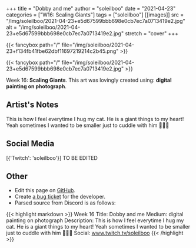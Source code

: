 +++
title =       "Dobby and me"
author =      "soleilboo"
date =        "2021-04-23"
categories =  ["W16: Scaling Giants"]
tags =        ["soleilboo"]
[[images]]
                      src = "/img/soleilboo/2021-04-23+e5d67599bbb698e0cb7ec7a0713419e2.jpg"
                      alt = "/img/soleilboo/2021-04-23+e5d67599bbb698e0cb7ec7a0713419e2.jpg"
                      stretch = "cover"
+++


{{< fancybox path="/" file="/img/soleilboo/2021-04-23+f134fb41fbe62dbf11697219214c2b45.png" >}}

{{< fancybox path="/" file="/img/soleilboo/2021-04-23+e5d67599bbb698e0cb7ec7a0713419e2.jpg" >}}


Week 16: **Scaling Giants**. This art was lovingly created using: **digital painting on photograph**.

## Artist's Notes

This is how I feel everytime I hug my cat. He is a giant things to my heart! Yeah sometimes I wanted to be smaller just to cuddle with him 🥰✨💜

## Social Media

[{'Twitch': 'soleilboo'}] TO BE EDITED

## Other

- Edit this page on [GitHub](https://github.com/teaminkling/web-refresh/edit/main/blog/content/blog/soleilboo-week-16-39f7.md).
- Create [a bug ticket](https://github.com/teaminkling/web-refresh/issues/new?assignees=&labels=bug&template=problem-report.md&title=) for the developer.
- Parsed source from Discord is as follows:

{{< highlight markdown >}}
Week 16
Title: Dobby and me
Medium: digital painting on photograph
Description: This is how I feel everytime I hug my cat. He is a giant things to my heart! Yeah sometimes I wanted to be smaller just to cuddle with him 🥰✨💜
Social: www.twitch.tv/soleilboo
{{< /highlight >}}
